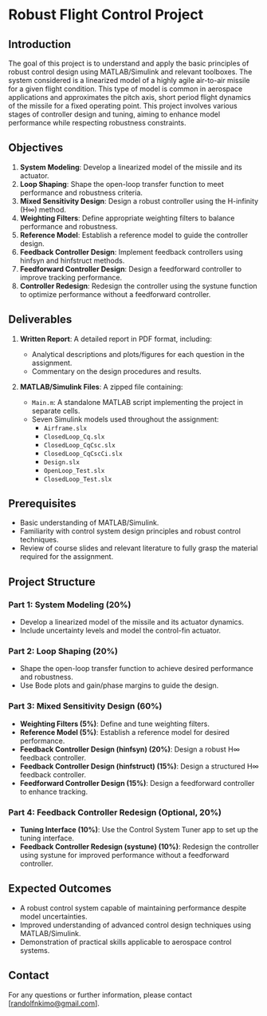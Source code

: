 # Robust Flight Control Project

## Introduction

The goal of this project is to understand and apply the basic principles of robust control design using MATLAB/Simulink and relevant toolboxes. The system considered is a linearized model of a highly agile air-to-air missile for a given flight condition. This type of model is common in aerospace applications and approximates the pitch axis, short period flight dynamics of the missile for a fixed operating point. This project involves various stages of controller design and tuning, aiming to enhance model performance while respecting robustness constraints.

## Objectives

1. **System Modeling**: Develop a linearized model of the missile and its actuator.
2. **Loop Shaping**: Shape the open-loop transfer function to meet performance and robustness criteria.
3. **Mixed Sensitivity Design**: Design a robust controller using the H-infinity (H∞) method.
4. **Weighting Filters**: Define appropriate weighting filters to balance performance and robustness.
5. **Reference Model**: Establish a reference model to guide the controller design.
6. **Feedback Controller Design**: Implement feedback controllers using hinfsyn and hinfstruct methods.
7. **Feedforward Controller Design**: Design a feedforward controller to improve tracking performance.
8. **Controller Redesign**: Redesign the controller using the systune function to optimize performance without a feedforward controller.

## Deliverables

1. **Written Report**: A detailed report in PDF format, including:
   - Analytical descriptions and plots/figures for each question in the assignment.
   - Commentary on the design procedures and results.

2. **MATLAB/Simulink Files**: A zipped file containing:
   - `Main.m`: A standalone MATLAB script implementing the project in separate cells.
   - Seven Simulink models used throughout the assignment:
     - `Airframe.slx`
     - `ClosedLoop_Cq.slx`
     - `ClosedLoop_CqCsc.slx`
     - `ClosedLoop_CqCscCi.slx`
     - `Design.slx`
     - `OpenLoop_Test.slx`
     - `ClosedLoop_Test.slx`

## Prerequisites

- Basic understanding of MATLAB/Simulink.
- Familiarity with control system design principles and robust control techniques.
- Review of course slides and relevant literature to fully grasp the material required for the assignment.

## Project Structure

### Part 1: System Modeling (20%)

- Develop a linearized model of the missile and its actuator dynamics.
- Include uncertainty levels and model the control-fin actuator.

### Part 2: Loop Shaping (20%)

- Shape the open-loop transfer function to achieve desired performance and robustness.
- Use Bode plots and gain/phase margins to guide the design.

### Part 3: Mixed Sensitivity Design (60%)

- **Weighting Filters (5%)**: Define and tune weighting filters.
- **Reference Model (5%)**: Establish a reference model for desired performance.
- **Feedback Controller Design (hinfsyn) (20%)**: Design a robust H∞ feedback controller.
- **Feedback Controller Design (hinfstruct) (15%)**: Design a structured H∞ feedback controller.
- **Feedforward Controller Design (15%)**: Design a feedforward controller to enhance tracking.

### Part 4: Feedback Controller Redesign (Optional, 20%)

- **Tuning Interface (10%)**: Use the Control System Tuner app to set up the tuning interface.
- **Feedback Controller Redesign (systune) (10%)**: Redesign the controller using systune for improved performance without a feedforward controller.

## Expected Outcomes

- A robust control system capable of maintaining performance despite model uncertainties.
- Improved understanding of advanced control design techniques using MATLAB/Simulink.
- Demonstration of practical skills applicable to aerospace control systems.

## Contact

For any questions or further information, please contact [randolfnkimo@gmail.com].
